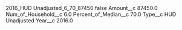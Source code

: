 <?xml version="1.0" encoding="UTF-8"?>
<CustomMetadata xmlns="http://soap.sforce.com/2006/04/metadata" xmlns:xsi="http://www.w3.org/2001/XMLSchema-instance" xmlns:xsd="http://www.w3.org/2001/XMLSchema">
    <label>2016_HUD Unadjusted_6_70_87450</label>
    <protected>false</protected>
    <values>
        <field>Amount__c</field>
        <value xsi:type="xsd:double">87450.0</value>
    </values>
    <values>
        <field>Num_of_Household__c</field>
        <value xsi:type="xsd:double">6.0</value>
    </values>
    <values>
        <field>Percent_of_Median__c</field>
        <value xsi:type="xsd:double">70.0</value>
    </values>
    <values>
        <field>Type__c</field>
        <value xsi:type="xsd:string">HUD Unadjusted</value>
    </values>
    <values>
        <field>Year__c</field>
        <value xsi:type="xsd:double">2016.0</value>
    </values>
</CustomMetadata>
